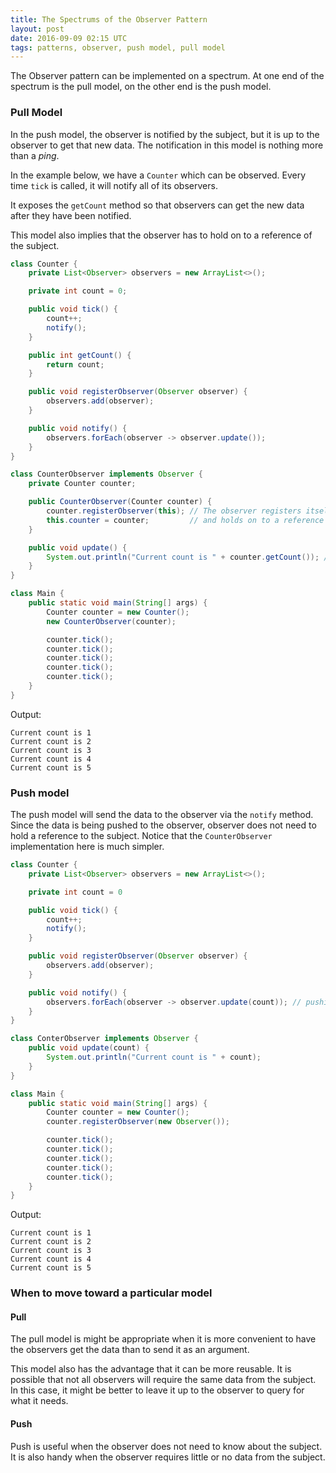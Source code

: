 ```yaml
---
title: The Spectrums of the Observer Pattern
layout: post
date: 2016-09-09 02:15 UTC
tags: patterns, observer, push model, pull model
---
```


The Observer pattern can be implemented on a spectrum. At one end of the spectrum is the pull model, on the other end is the push model.

### Pull Model

In the push model, the observer is notified by the subject, but it is up to the observer to get that new data. The notification in this model is nothing more than a _ping_.

In the example below, we have a `Counter` which can be observed. Every time `tick` is called, it will notify all of its observers.

It exposes the `getCount` method so that observers can get the new data after they have been notified.

This model also implies that the observer has to hold on to a reference of the subject.

```java
class Counter {
    private List<Observer> observers = new ArrayList<>();

    private int count = 0;

    public void tick() {
        count++;
        notify();
    }

    public int getCount() {
        return count;
    }

    public void registerObserver(Observer observer) {
        observers.add(observer);
    }

    public void notify() {
        observers.forEach(observer -> observer.update());
    }
}
```

```java
class CounterObserver implements Observer {
    private Counter counter;

    public CounterObserver(Counter counter) {
        counter.registerObserver(this); // The observer registers itself
        this.counter = counter;         // and holds on to a reference of the subject
    }

    public void update() {
        System.out.println("Current count is " + counter.getCount()); // pull in the count
    }
}
```

```java
class Main {
    public static void main(String[] args) {
        Counter counter = new Counter();
        new CounterObserver(counter);

        counter.tick();
        counter.tick();
        counter.tick();
        counter.tick();
        counter.tick();
    }
}
```

Output:

```console
Current count is 1
Current count is 2
Current count is 3
Current count is 4
Current count is 5
```


### Push model

The push model will send the data to the observer via the `notify` method. Since the data is being pushed to the observer, observer does not need to hold a reference to the subject. Notice that the `CounterObserver` implementation here is much simpler.

```java
class Counter {
    private List<Observer> observers = new ArrayList<>();

    private int count = 0

    public void tick() {
        count++;
        notify();
    }

    public void registerObserver(Observer observer) {
        observers.add(observer);
    }

    public void notify() {
        observers.forEach(observer -> observer.update(count)); // pushing count to the observer
    }
}
```

```java
class ConterObserver implements Observer {
    public void update(count) {
        System.out.println("Current count is " + count);
    }
}
```

```java
class Main {
    public static void main(String[] args) {
        Counter counter = new Counter();
        counter.registerObserver(new Observer());

        counter.tick();
        counter.tick();
        counter.tick();
        counter.tick();
        counter.tick();
    }
}
```

Output:

```console
Current count is 1
Current count is 2
Current count is 3
Current count is 4
Current count is 5
```

### When to move toward a particular model

#### Pull

The pull model is might be appropriate when it is more convenient to have the observers get the data than to send it as an argument.

This model also has the advantage that it can be more reusable. It is possible that not all observers will require the same data from the subject. In this case, it might be better to leave it up to the observer to query for what it needs.

#### Push

Push is useful when the observer does not need to know about the subject. It is also handy when the observer requires little or no data from the subject.
